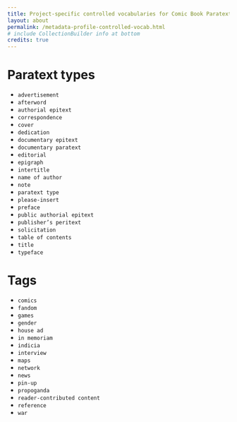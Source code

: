 ```yaml
---
title: Project-specific controlled vocabularies for Comic Book Paratexts
layout: about
permalink: /metadata-profile-controlled-vocab.html
# include CollectionBuilder info at bottom
credits: true
---
```


# Paratext types

- `advertisement`
- `afterword`
- `authorial epitext`
- `correspondence`
- `cover`
- `dedication`
- `documentary epitext`
- `documentary paratext`
- `editorial`
- `epigraph`
- `intertitle`
- `name of author`
- `note`
- `paratext type`
- `please-insert`
- `preface`
- `public authorial epitext`
- `publisher’s peritext`
- `solicitation`
- `table of contents`
- `title`
- `typeface`

# Tags

- `comics` 
- `fandom` 
- `games` 
- `gender` 
- `house ad` 
- `in memoriam` 
- `indicia` 
- `interview` 
- `maps` 
- `network` 
- `news` 
- `pin-up` 
- `propoganda` 
- `reader-contributed content` 
- `reference` 
- `war` 